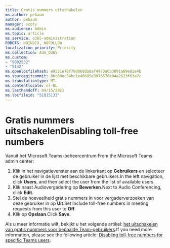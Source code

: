 ```yaml
---
title: Gratis nummers uitschakelen
ms.author: pebaum
author: pebaum
manager: scotv
ms.audience: Admin
ms.topic: article
ms.service: o365-administration
ROBOTS: NOINDEX, NOFOLLOW
localization_priority: Priority
ms.collection: Adm_O365
ms.custom:
- "9002532"
- "5142"
ms.openlocfilehash: e9551e78f78d868da8af4473a6b3091a89e82e4b
ms.sourcegitcommit: 8bc60ec34bc1e40685e3976576e04a2623f63a7c
ms.translationtype: MT
ms.contentlocale: nl-NL
ms.lasthandoff: 04/15/2021
ms.locfileid: "51815133"
---
```

# <a name="disabling-toll-free-numbers"></a><span data-ttu-id="3cef8-102">Gratis nummers uitschakelen</span><span class="sxs-lookup"><span data-stu-id="3cef8-102">Disabling toll-free numbers</span></span>

<span data-ttu-id="3cef8-103">Vanuit het Microsoft Teams-beheercentrum:</span><span class="sxs-lookup"><span data-stu-id="3cef8-103">From the Microsoft Teams admin center:</span></span>

1. <span data-ttu-id="3cef8-104">Klik in het navigatievenster aan de linkerkant op **Gebruikers** en selecteer de gebruiker in de lijst met beschikbare gebruikers.</span><span class="sxs-lookup"><span data-stu-id="3cef8-104">In the left navigation, click **Users**, and then select the user from the list of available users.</span></span>
2. <span data-ttu-id="3cef8-105">Klik naast Audiovergadering op **Bewerken**.</span><span class="sxs-lookup"><span data-stu-id="3cef8-105">Next to Audio Conferencing, click **Edit**.</span></span>
3. <span data-ttu-id="3cef8-106">Stel de hoeveelheid gratis nummers in voor vergaderverzoeken van deze gebruiker in op **Uit**.</span><span class="sxs-lookup"><span data-stu-id="3cef8-106">Set Include toll-free numbers in meeting requests from this user to **Off**.</span></span>
4. <span data-ttu-id="3cef8-107">Klik op **Opslaan**.</span><span class="sxs-lookup"><span data-stu-id="3cef8-107">Click **Save**.</span></span>

<span data-ttu-id="3cef8-108">Als u meer informatie wilt, bekijkt u het volgende artikel: [het uitschakelen van gratis nummers voor bepaalde Team-gebruikers](https://docs.microsoft.com/microsoftteams/disabling-toll-free-numbers-for-specific-teams-users).</span><span class="sxs-lookup"><span data-stu-id="3cef8-108">If you need more information, please see the following article: [Disabling toll-free numbers for specific Teams users](https://docs.microsoft.com/microsoftteams/disabling-toll-free-numbers-for-specific-teams-users).</span></span>
